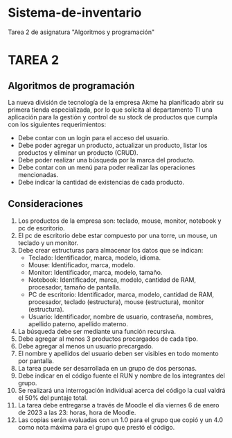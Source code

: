 # Sistema-de-inventario
Tarea 2 de asignatura "Algoritmos y programación"

# TAREA 2

## Algoritmos de programación

La nueva división de tecnología de la empresa Akme ha planificado abrir su primera tienda
especializada, por lo que solicita al departamento TI una aplicación para la gestión y control de su
stock de productos que cumpla con los siguientes requerimientos:

- Debe contar con un login para el acceso del usuario.
- Debe poder agregar un producto, actualizar un producto, listar los productos y eliminar un
    producto (CRUD).
- Debe poder realizar una búsqueda por la marca del producto.
- Debe contar con un menú para poder realizar las operaciones mencionadas.
- Debe indicar la cantidad de existencias de cada producto.

## Consideraciones

1. Los productos de la empresa son: teclado, mouse, monitor, notebook y pc de escritorio.
2. El pc de escritorio debe estar compuesto por una torre, un mouse, un teclado y un monitor.
3. Debe crear estructuras para almacenar los datos que se indican:
    - Teclado: Identificador, marca, modelo, idioma.
    - Mouse: Identificador, marca, modelo.
    - Monitor: Identificador, marca, modelo, tamaño.
    - Notebook: Identificador, marca, modelo, cantidad de RAM, procesador, tamaño de
       pantalla.
    - PC de escritorio: Identificador, marca, modelo, cantidad de RAM, procesador,
       teclado (estructura), mouse (estructura), monitor (estructura).
    - Usuario: Identificador, nombre de usuario, contraseña, nombres, apellido paterno,
       apellido materno.
4. La búsqueda debe ser mediante una función recursiva.
5. Debe agregar al menos 3 productos precargados de cada tipo.
6. Debe agregar al menos un usuario precargado.
7. El nombre y apellidos del usuario deben ser visibles en todo momento por pantalla.
8. La tarea puede ser desarrollada en un grupo de dos personas.
9. Debe indicar en el código fuente el RUN y nombre de los integrantes del grupo.
10. Se realizará una interrogación individual acerca del código la cual valdrá el 50% del puntaje
    total.
11. La tarea debe entregarse a través de Moodle el día viernes 6 de enero de 2023 a las 23:
    horas, hora de Moodle.
12. Las copias serán evaluadas con un 1.0 para el grupo que copió y un 4.0 como nota máxima
    para el grupo que prestó el código.
